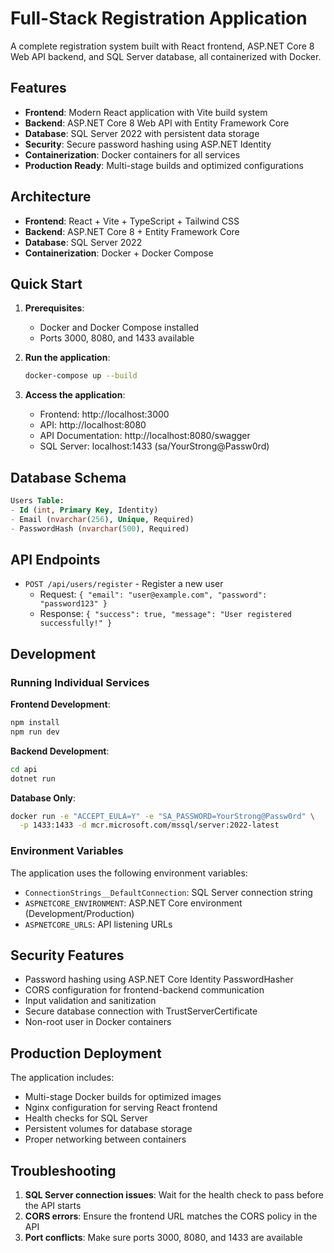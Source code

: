 # Full-Stack Registration Application

A complete registration system built with React frontend, ASP.NET Core 8 Web API backend, and SQL Server database, all containerized with Docker.

## Features

- **Frontend**: Modern React application with Vite build system
- **Backend**: ASP.NET Core 8 Web API with Entity Framework Core
- **Database**: SQL Server 2022 with persistent data storage
- **Security**: Secure password hashing using ASP.NET Identity
- **Containerization**: Docker containers for all services
- **Production Ready**: Multi-stage builds and optimized configurations

## Architecture

- **Frontend**: React + Vite + TypeScript + Tailwind CSS
- **Backend**: ASP.NET Core 8 + Entity Framework Core
- **Database**: SQL Server 2022
- **Containerization**: Docker + Docker Compose

## Quick Start

1. **Prerequisites**:
   - Docker and Docker Compose installed
   - Ports 3000, 8080, and 1433 available

2. **Run the application**:
   ```bash
   docker-compose up --build
   ```

3. **Access the application**:
   - Frontend: http://localhost:3000
   - API: http://localhost:8080
   - API Documentation: http://localhost:8080/swagger
   - SQL Server: localhost:1433 (sa/YourStrong@Passw0rd)

## Database Schema

```sql
Users Table:
- Id (int, Primary Key, Identity)
- Email (nvarchar(256), Unique, Required)
- PasswordHash (nvarchar(500), Required)
```

## API Endpoints

- `POST /api/users/register` - Register a new user
  - Request: `{ "email": "user@example.com", "password": "password123" }`
  - Response: `{ "success": true, "message": "User registered successfully!" }`

## Development

### Running Individual Services

**Frontend Development**:
```bash
npm install
npm run dev
```

**Backend Development**:
```bash
cd api
dotnet run
```

**Database Only**:
```bash
docker run -e "ACCEPT_EULA=Y" -e "SA_PASSWORD=YourStrong@Passw0rd" \
  -p 1433:1433 -d mcr.microsoft.com/mssql/server:2022-latest
```

### Environment Variables

The application uses the following environment variables:

- `ConnectionStrings__DefaultConnection`: SQL Server connection string
- `ASPNETCORE_ENVIRONMENT`: ASP.NET Core environment (Development/Production)
- `ASPNETCORE_URLS`: API listening URLs

## Security Features

- Password hashing using ASP.NET Core Identity PasswordHasher
- CORS configuration for frontend-backend communication
- Input validation and sanitization
- Secure database connection with TrustServerCertificate
- Non-root user in Docker containers

## Production Deployment

The application includes:
- Multi-stage Docker builds for optimized images
- Nginx configuration for serving React frontend
- Health checks for SQL Server
- Persistent volumes for database storage
- Proper networking between containers

## Troubleshooting

1. **SQL Server connection issues**: Wait for the health check to pass before the API starts
2. **CORS errors**: Ensure the frontend URL matches the CORS policy in the API
3. **Port conflicts**: Make sure ports 3000, 8080, and 1433 are available